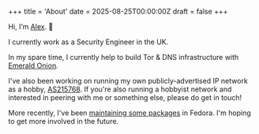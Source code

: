 +++
title = 'About'
date = 2025-08-25T00:00:00Z
draft = false
+++

Hi, I’m [Alex](https://infosec.exchange/@alexhaydock). 👋

I currently work as a Security Engineer in the UK.

In my spare time, I currently help to build Tor & DNS infrastructure with [Emerald Onion](https://emeraldonion.org/).

I've also been working on running my own publicly-advertised IP network as a hobby, [AS215768](https://as215768.net/). If you're also running a hobbyist network and interested in peering with me or something else, please do get in touch!

More recently, I've been [maintaining some packages](https://bodhi.fedoraproject.org/users/alexhaydock) in Fedora. I'm hoping to get more involved in the future.
